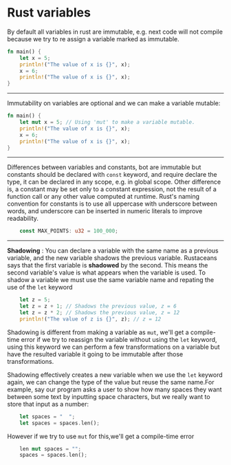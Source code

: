 # Rust variables

By default all variables in rust are immutable, e.g. next code will not compile because we try to re assign a variable marked as immutable.

```rust
fn main() {
    let x = 5;
    println!("The value of x is {}", x);
    x = 6;
    println!("The value of x is {}", x);
}
```

---

Immutability on variables are optional and we can make a variable mutable:

```rust
fn main() {
    let mut x = 5; // Using 'mut' to make a variable mutable.
    println!("The value of x is {}", x);
    x = 6;
    println!("The value of x is {}", x);
}

```

---

Differences between variables and constants, bot are immutable but constants should be declared with `const` keyword, and require declare the type, it can be declared in any scope, e.g. in global scope. Other difference is, a constant may be set only to a constant expression, not the result of a function call or any other value computed at runtime. Rust's naming convention for constants is to use all uppercase with underscore between words, and underscore can be inserted in numeric literals to improve readability.

```rust
    const MAX_POINTS: u32 = 100_000;
```

---

**Shadowing** : You can declare a variable with the same name as a previous variable, and the new variable shadows the previous variable. Rustaceans says that the first variable is **shadowed** by the second. This means the second variable's value is what appears when the variable is used. To shadow a variable we must use the same variable name and repating the use of the `let` keyword

```rust
    let z = 5;
    let z = z + 1; // Shadows the previous value, z = 6
    let z = z * 2; // Shadows the previous value, z = 12
    println!("The value of z is {}", z); // z = 12
```

Shadowing is different from making a variable as `mut`, we'll get a compile-time error if we try to reassign the variable without using the `let` keyword, using this keyword we can perform a few transformations on a variable but have the resulted variable it going to be immutable after those transformations.

Shadowing effectively creates a new variable when we use the `let` keyword again, we can change the type of the value but reuse the same name.For example, say our program asks a user to show how many spaces they want between some text by inputting space characters, but we really want to store that input as a number:

```rust
    let spaces = "  ";
    let spaces = spaces.len();

```

However if we try to use `mut` for this,we'll get a compile-time error

```rust
    len mut spaces = "";
    spaces = spaces.len();
```
